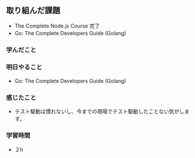 ## 取り組んだ課題
- The Complete Node.js Course 完了
- Go: The Complete Developers Guide (Golang)　

### 学んだこと

### 明日やること
- Go: The Complete Developers Guide (Golang)　

### 感じたこと
- テスト駆動は慣れないし、今までの現場でテスト駆動したことない気がします。

### 学習時間
- ２h